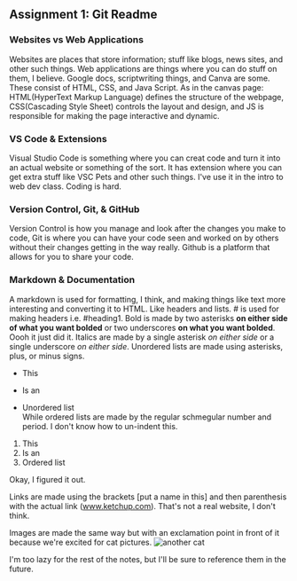 ## Assignment 1: Git Readme

### Websites vs Web Applications

Websites are places that store information; stuff like blogs, news sites, and other such things. Web applications are things where you can do stuff on them, I believe. Google docs, scriptwriting things, and Canva are some. These consist of HTML, CSS, and Java Script. As in the canvas page: HTML(HyperText Markup Language) defines the structure of the webpage, CSS(Cascading Style Sheet) controls the layout and design, and JS is responsible for making the page interactive and dynamic.

### VS Code & Extensions

Visual Studio Code is something where you can creat code and turn it into an actual website or something of the sort. It has extension where you can get extra stuff like VSC Pets and other such things. I've use it in the intro to web dev class. Coding is hard.

### Version Control, Git, & GitHub

Version Control is how you manage and look after the changes you make to code, Git is where you can have your code seen and worked on by others without their changes getting in the way really. Github is a platform that allows for you to share your code.

### Markdown & Documentation

A markdown is used for formatting, I think, and making things like text more interesting and converting it to HTML. Like headers and lists. # is used for making headers i.e. #heading1. Bold is made by two asterisks **on either side of what you want bolded** or two underscores **on what you want bolded**. Oooh it just did it. Italics are made by a single asterisk _on either side_ or a single underscore _on either side_. Unordered lists are made using asterisks, plus, or minus signs.

- This

* Is an

- Unordered list  
  While ordered lists are made by the regular schmegular number and period. I don't know how to un-indent this.

1. This
2. Is an
3. Ordered list

Okay, I figured it out.

Links are made using the brackets [put a name in this] and then parenthesis with the actual link (www.ketchup.com). That's not a real website, I don't think.

Images are made the same way but with an exclamation point in front of it because we're excited for cat pictures. ![another cat](https://ih1.redbubble.net/image.4651676452.2100/bg,f8f8f8-flat,750x,075,f-pad,750x1000,f8f8f8.jpg)

I'm too lazy for the rest of the notes, but I'll be sure to reference them in the future.
